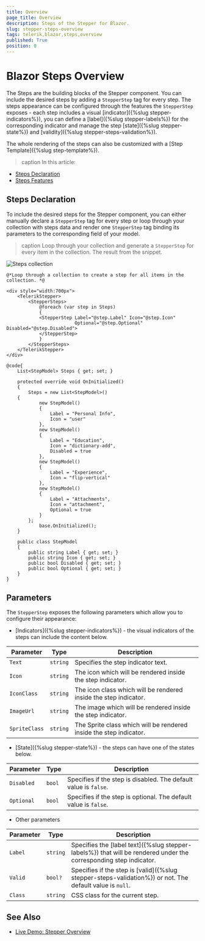 ```yaml
---
title: Overview
page_title: Overview
description: Steps of the Stepper for Blazor.
slug: stepper-steps-overview
tags: telerik,blazor,steps,overview
published: True
position: 0
---
```


# Blazor Steps Overview

The Steps are the building blocks of the Stepper component. You can include the desired steps by adding a `StepperStep` tag for every step. The steps appearance can be configured through the features the `StepperStep` exposes - each step includes a visual [indicator]({%slug stepper-indicators%}), you can define a [label]({%slug stepper-labels%}) for the corresponding indicator and manage the step [state]({%slug stepper-state%}) and [validity]({%slug stepper-steps-validation%}).

The whole rendering of the steps can also be customized with a [Step Template]({%slug step-template%}).

>caption In this article:

* [Steps Declaration](#steps-declaration)
* [Steps Features](#features)

## Steps Declaration

To include the desired steps for the Stepper component, you can either manually declare a `StepperStep` tag for every step or loop through your collection with steps data and render one `StepperStep` tag binding its parameters to the corresponding field of your model.

>caption Loop through your collection and generate a `StepperStep` for every item in the collection. The result from the snippet.

![Steps collection](images/steps-collection-example.png)

````CSHTML
@*Loop through a collection to create a step for all items in the collection. *@

<div style="width:700px">
    <TelerikStepper>
        <StepperSteps>
            @foreach (var step in Steps)
            {
            <StepperStep Label="@step.Label" Icon="@step.Icon" 
                         Optional="@step.Optional" Disabled="@step.Disabled">
            </StepperStep>
            }
        </StepperSteps>
    </TelerikStepper>
</div>

@code{
    List<StepModel> Steps { get; set; }

    protected override void OnInitialized()
    {
        Steps = new List<StepModel>()
    {
            new StepModel()
            {
                Label = "Personal Info",
                Icon = "user"
            },
            new StepModel()
            {
                Label = "Education",
                Icon = "dictionary-add",
                Disabled = true
            },
            new StepModel()
            {
                Label = "Experience",
                Icon = "flip-vertical"
            },
            new StepModel()
            {
                Label = "Attachments",
                Icon = "attachment",
                Optional = true
            }
        };
            base.OnInitialized();
    }

    public class StepModel
    {
        public string Label { get; set; }
        public string Icon { get; set; }
        public bool Disabled { get; set; }
        public bool Optional { get; set; }
    }
}
````

## Parameters

The `StepperStep` exposes the following parameters which allow you to configure their appearance:

* [Indicators]({%slug stepper-indicators%}) - the visual indicators of the steps can include the content below.

| Parameter | Type | Description |
| ----------- | ----------- | ----------- |
| `Text` | `string` | Specifies the step indicator text. |
| `Icon` | `string` | The icon which will be rendered inside the step indicator. |
| `IconClass` | `string` | The icon class which will be rendered inside the step indicator. |
| `ImageUrl` | `string` | The image which will be rendered inside the step indicator. |
| `SpriteClass` | `string` | The Sprite class which will be rendered inside the step indicator. |

* [State]({%slug stepper-state%}) - the steps can have one of the states below.

| Parameter | Type | Description |
| ----------- | ----------- | ----------- |
| `Disabled` | `bool` | Specifies if the step is disabled. The default value is `false`. |
| `Optional` | `bool` | Specifies if the step is optional. The default value is `false`. |

* Other parameters

| Parameter | Type | Description |
| ----------- | ----------- | ----------- |
| `Label` | `string` | Specifies the [label text]({%slug stepper-labels%}) that will be rendered under the corresponding step indicator. |
| `Valid` | `bool?` | Specifies if the step is [valid]({%slug stepper-steps-validation%}) or not. The default value is `null`. |
| `Class` | `string` | CSS class for the current step. |

## See Also

  * [Live Demo: Stepper Overview](https://demos.telerik.com/blazor-ui/stepper/overview)